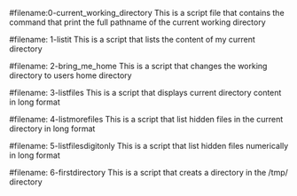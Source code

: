 #filename:0-current_working_directory
This is a script file that contains the command that print the full pathname of the current working directory

#filename: 1-listit
This is a script that lists the content of my current directory

#filename: 2-bring_me_home
This is a script that changes the working directory to users home directory

#filename: 3-listfiles
This is a script that displays current directory content in long format

#filename: 4-listmorefiles
This is a script that list hidden files in the current directory in long format

#filename: 5-listfilesdigitonly
This is a script that list hidden files numerically in long format

#filename: 6-firstdirectory
This is a script that creats a directory in the /tmp/ directory
